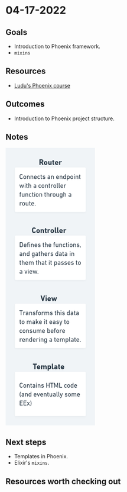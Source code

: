 # 04-17-2022

## Goals
<!-- What we expect to get from the day -->
- Introduction to Phoenix framework.
- `mixins`

## Resources
<!-- How are we going to achieve it -->
- [Ludu's Phoenix course](https://www.ludu.co/course/discover-elixir-phoenix/elixir-phoenix)

## Outcomes
<!-- What we actually got -->
- Introduction to Phoenix project structure.

## Notes
<!-- Relevant notes to the day's progress -->

![Phoenix Flow](../assets/04-17-2022.01.png)

## Next steps
<!-- What we will be working on tomorrow -->
- Templates in Phoenix.
- Elixir's `mixins`.

## Resources worth checking out
<!-- Other resources we could benefit from -->
